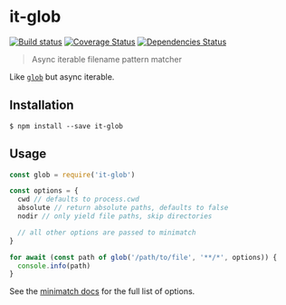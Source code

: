 # it-glob

[![Build status](https://github.com/achingbrain/it/actions/workflows/test.yml/badge.svg?branch=master)](https://github.com/achingbrain/it/actions/workflows/test.yml) [![Coverage Status](https://coveralls.io/repos/github/achingbrain/it/badge.svg?branch=master)](https://coveralls.io/github/achingbrain/it?branch=master) [![Dependencies Status](https://david-dm.org/achingbrain/it/status.svg?path=packages/it-glob)](https://david-dm.org/achingbrain/it?path=packages/it-glob)

> Async iterable filename pattern matcher

Like [`glob`](https://npmjs.com/package/glob) but async iterable.

## Installation

```console
$ npm install --save it-glob
```

## Usage

```javascript
const glob = require('it-glob')

const options = {
  cwd // defaults to process.cwd
  absolute // return absolute paths, defaults to false
  nodir // only yield file paths, skip directories

  // all other options are passed to minimatch
}

for await (const path of glob('/path/to/file', '**/*', options)) {
  console.info(path)
}
```

See the [minimatch docs](https://www.npmjs.com/package/minimatch#options) for the full list of options.
